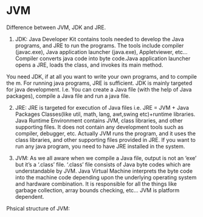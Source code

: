 # JVM

Difference between JVM, JDK and JRE.

  1. JDK: Java Developer Kit contains tools needed to develop the Java programs, and JRE to run the programs. The tools include
  compiler (javac.exe), Java application launcher (java.exe), Appletviewer, etc… Compiler converts java code into byte code.Java   application launcher opens a JRE, loads the class, and invokes its main method.
  
  
  You need JDK, if at all you want to write your own programs, and to compile the m. For running java programs, JRE is
  sufficient. JDK is mainly targeted for java development. I.e. You can create a Java file (with the help
  of Java packages), compile a Java file and run a java file.


  2. JRE:  JRE is targeted for execution of Java files i.e. JRE = JVM + Java Packages Classes(like util, math, lang,
  awt,swing etc)+runtime libraries.  Java Runtime Environment contains JVM, class libraries, and other supporting files. It does
  not contain any development tools such as compiler, debugger, etc. Actually JVM runs the program, and it uses the class
  libraries, and other supporting files provided in JRE. If you want to run any java program, you need to have JRE installed in
  the system.
  
  3. JVM:  As we all aware when we compile a Java file, output is not an ‘exe’ but it’s a ‘.class’ file. ‘.class’ file consists
  of Java byte codes which are understandable by JVM. Java Virtual Machine interprets the byte code into the machine code
  depending upon the underlying operating system and hardware combination. It is responsible for all the things like garbage
  collection, array bounds checking, etc… JVM is platform dependent.

Phsical structure of JVM:

  
